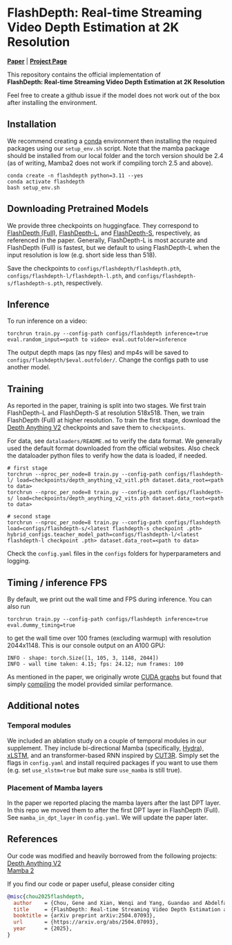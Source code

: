 # FlashDepth: Real-time Streaming Video Depth Estimation at 2K Resolution

[**Paper**](https://arxiv.org/abs/2504.07093) | [**Project Page**](https://eyeline-research.github.io/flashdepth/) <br>


This repository contains the official implementation of <br>
**FlashDepth: Real-time Streaming Video Depth Estimation at 2K Resolution** 

Feel free to create a github issue if the model does not work out of the box after installing the environment. 

## Installation
We recommend creating a [conda](https://www.anaconda.com/) environment then installing the required packages using our `setup_env.sh` script. Note that the mamba package should be installed from our local folder and the torch version should be 2.4 (as of writing, Mamba2 does not work if compiling torch 2.5 and above).

```
conda create -n flashdepth python=3.11 --yes
conda activate flashdepth
bash setup_env.sh
```

## Downloading Pretrained Models 
We provide three checkpoints on huggingface. They correspond to [FlashDepth (Full)](https://huggingface.co/Eyeline-Research/FlashDepth/tree/main/flashdepth), [FlashDepth-L](https://huggingface.co/Eyeline-Research/FlashDepth/tree/main/flashdepth-l), and [FlashDepth-S](https://huggingface.co/Eyeline-Research/FlashDepth/tree/main/flashdepth-s), respectively, as referenced in the paper. Generally, FlashDepth-L is most accurate and FlashDepth (Full) is fastest, but we default to using FlashDepth-L when the input resolution is low (e.g. short side less than 518).

Save the checkpoints to `configs/flashdepth/flashdepth.pth`, `configs/flashdepth-l/flashdepth-l.pth`, and `configs/flashdepth-s/flashdepth-s.pth`, respectively. 

## Inference 
To run inference on a video:
```
torchrun train.py --config-path configs/flashdepth inference=true eval.random_input=<path to video> eval.outfolder=inference
```
The output depth maps (as npy files) and mp4s will be saved to `configs/flashdepth/$eval.outfolder/`. Change the configs path to use another model.


## Training
As reported in the paper, training is split into two stages. We first train FlashDepth-L and FlashDepth-S at resolution 518x518. Then, we train FlashDepth (Full) at higher resolution. 
To train the first stage, download the [Depth Anything V2](https://depth-anything-v2.github.io/) checkpoints and save them to `checkpoints`.

For data, see `dataloaders/README.md` to verify the data format. We generally used the default format downloaded from the official websites. Also check the dataloader python files to verify how the data is loaded, if needed.
```
# first stage 
torchrun --nproc_per_node=8 train.py --config-path configs/flashdepth-l/ load=checkpoints/depth_anything_v2_vitl.pth dataset.data_root=<path to data>
torchrun --nproc_per_node=8 train.py --config-path configs/flashdepth-s/ load=checkpoints/depth_anything_v2_vits.pth dataset.data_root=<path to data>

# second stage 
torchrun --nproc_per_node=8 train.py --config-path configs/flashdepth load=configs/flashdepth-s/<latest flashdepth-s checkpoint .pth> hybrid_configs.teacher_model_path=configs/flashdepth-l/<latest flashdepth-l checkpoint .pth> dataset.data_root=<path to data>
``` 

Check the `config.yaml` files in the `configs` folders for hyperparameters and logging.


## Timing / inference FPS
By default, we print out the wall time and FPS during inference. You can also run 
```
torchrun train.py --config-path configs/flashdepth inference=true eval.dummy_timing=true
```
to get the wall time over 100 frames (excluding warmup) with resolution 2044x1148. 
This is our console output on an A100 GPU:
```
INFO - shape: torch.Size([1, 105, 3, 1148, 2044]) 
INFO - wall time taken: 4.15; fps: 24.12; num frames: 100
```
As mentioned in the paper, we originally wrote [CUDA graphs](https://pytorch.org/blog/accelerating-pytorch-with-cuda-graphs/) but found that simply [compiling](https://docs.pytorch.org/tutorials/intermediate/torch_compile_tutorial.html) the model provided similar performance.  


## Additional notes
### Temporal modules
We included an ablation study on a couple of temporal modules in our supplement. They include bi-directional Mamba (specifically, [Hydra](https://github.com/goombalab/hydra)), [xLSTM](https://github.com/NX-AI/xlstm), and an transformer-based RNN inspired by [CUT3R](https://github.com/CUT3R/CUT3R). Simply set the flags in `config.yaml` and install required packages if you want to use them (e.g. set `use_xlstm=true` but make sure `use_mamba` is still true).

### Placement of Mamba layers
In the paper we reported placing the mamba layers after the last DPT layer. In this repo we moved them to after the first DPT layer in FlashDepth (Full). See `mamba_in_dpt_layer` in `config.yaml`. We will update the paper later.


## References
Our code was modified and heavily borrowed from the following projects: <br>
[Depth Anything V2](https://depth-anything-v2.github.io/) <br>
[Mamba 2](https://github.com/state-spaces/mamba)

If you find our code or paper useful, please consider citing
```bibtex
@misc{chou2025flashdepth,
  author    = {Chou, Gene and Xian, Wenqi and Yang, Guandao and Abdelfattah, Mohamed and Hariharan, Bharath and Snavely, Noah and Yu, Ning and Debevec, Paul},
  title     = {FlashDepth: Real-time Streaming Video Depth Estimation at 2K Resolution},
  booktitle = {arXiv preprint arXiv:2504.07093},
  url       = {https://arxiv.org/abs/2504.07093},
  year      = {2025},
}
```
